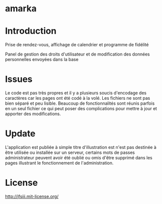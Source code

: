 amarka
======


Introduction
====
Prise de rendez-vous, affichage de calendrier et programme de fidélité

Panel de gestion des droits d'utilisateur et de modification des données personnelles envoyées dans la base


Issues
====
Le code est pas très propres et il y a plusieurs soucis d'encodage des caractères car les pages ont été codé à la volé. Les fichiers ne sont pas bien séparé et peu lisible. Beaucoup de fonctionnalités sont réunis parfois en un seul fichier ce qui peut poser des complications pour mettre à jour et apporter des modifications.

Update
====
L'application est publiée à simple titre d'illustration est n'est pas destinée à être utilisée ou installée sur un serveur, certains mots de passes administrateur peuvent avoir été oublié ou omis d'être supprimé dans les pages illustrant le fonctionnement de l'administration.

License
====
<http://jfsiii.mit-license.org/>
